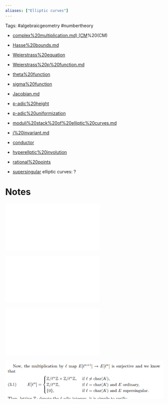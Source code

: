 ```yaml
---
aliases: ["Elliptic curves"]
---
```


Tags: #algebraicgeometry #numbertheory


- [complex%20multiplication.md) (CM](complex%20multiplication.md)%20(CM)
- [Hasse%20bounds.md](Hasse%20bounds.md)
- [Weierstrass%20equation](Weierstrass%20equation)
- [Weierstrass%20p%20function.md](Weierstrass%20p%20function.md)
- [theta%20function](theta%20function)
- [sigma%20function](sigma%20function)
- [Jacobian.md](Jacobian.md)
- [p-adic%20height](p-adic%20height)
- [p-adic%20uniformization](p-adic%20uniformization)
- [moduli%20stack%20of%20elliptic%20curves.md](moduli%20stack%20of%20elliptic%20curves.md)
- [j%20invariant.md](j%20invariant.md)
- [conductor](conductor.md)
- [hyperellptic%20involution](hyperellptic%20involution)
- [rational%20points](rational%20points)

- [supersingular](supersingular) elliptic curves: ?

# Notes

![](_attachments/EllipticCurve%20notes1.pdf)

![](_attachments/EllipticCurve%20notes2.pdf)

![](_attachments/EllipticCurve%20notes3.pdf)

![](_attachments/Pasted%20image%2020211005011249.png)